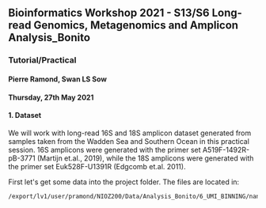 ## Bioinformatics Workshop 2021 - S13/S6 Long-read Genomics, Metagenomics and Amplicon Analysis_Bonito
### Tutorial/Practical

#### Pierre Ramond, Swan LS Sow
#### Thursday, 27th May 2021

#### 1. Dataset
We will work with long-read 16S and 18S amplicon dataset generated from samples taken from the Wadden Sea and Southern Ocean in this practical session. 16S amplicons were generated with the primer set A519F-1492R-pB-3771 (Martijn et.al., 2019), while the 18S amplicons were generated with the primer set Euk528F-U1391R (Edgcomb et.al. 2011).

First let's get some data into the project folder. The files are located in:

```
/export/lv1/user/pramond/NIOZ200/Data/Analysis_Bonito/6_UMI_BINNING/nanopore_pipeline_18S/trimmed_filtered_swarm2/derep_cat_consensus_trimmed_filtered_raconx3_medakax1.fasta

```
